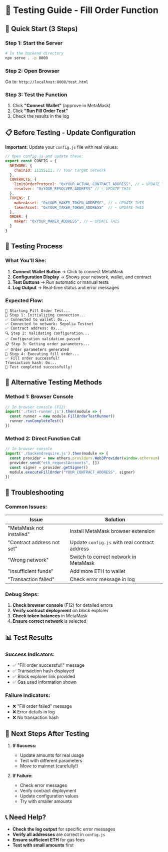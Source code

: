 # 🧪 Testing Guide - Fill Order Function

## 🚀 Quick Start (3 Steps)

### **Step 1: Start the Server**
```bash
# In the backend directory
npx serve . -p 8000
```

### **Step 2: Open Browser**
Go to: `http://localhost:8000/test.html`

### **Step 3: Test the Function**
1. Click **"Connect Wallet"** (approve in MetaMask)
2. Click **"Run Fill Order Test"**
3. Check the results in the log

## 📋 Before Testing - Update Configuration

**Important:** Update your `config.js` file with real values:

```javascript
// Open config.js and update these:
export const CONFIG = {
  NETWORK: {
    chainId: 11155111, // Your target network
  },
  CONTRACTS: {
    limitOrderProtocol: "0xYOUR_ACTUAL_CONTRACT_ADDRESS", // ← UPDATE THIS
    resolver: "0xYOUR_RESOLVER_ADDRESS" // ← UPDATE THIS
  },
  TOKENS: {
    makerAsset: "0xYOUR_MAKER_TOKEN_ADDRESS", // ← UPDATE THIS
    takerAsset: "0xYOUR_TAKER_TOKEN_ADDRESS"  // ← UPDATE THIS
  },
  ORDER: {
    maker: "0xYOUR_MAKER_ADDRESS", // ← UPDATE THIS
  }
}
```

## 🎯 Testing Process

### **What You'll See:**

1. **Connect Wallet Button** → Click to connect MetaMask
2. **Configuration Display** → Shows your network, wallet, and contract
3. **Test Buttons** → Run automatic or manual tests
4. **Log Output** → Real-time status and error messages

### **Expected Flow:**

```
🎯 Starting Fill Order Test...
🔗 Step 1: Initializing connection...
✅ Connected to wallet: 0x...
✅ Connected to network: Sepolia Testnet
✅ Contract address: 0x...
🔍 Step 2: Validating configuration...
✅ Configuration validation passed
📋 Step 3: Getting order parameters...
✅ Order parameters generated
🚀 Step 4: Executing fill order...
✅ Fill order successful!
Transaction hash: 0x...
🎉 Test completed successfully!
```

## 🔧 Alternative Testing Methods

### **Method 1: Browser Console**
```javascript
// In browser console (F12)
import('./test-runner.js').then(module => {
  const runner = new module.FillOrderTestRunner()
  runner.runCompleteTest()
})
```

### **Method 2: Direct Function Call**
```javascript
// In browser console
import('./backendrequire.js').then(module => {
  const provider = new ethers.providers.Web3Provider(window.ethereum)
  provider.send("eth_requestAccounts", [])
  const signer = provider.getSigner()
  module.executeFillOrder("YOUR_CONTRACT_ADDRESS", signer)
})
```

## 🐛 Troubleshooting

### **Common Issues:**

| Issue | Solution |
|-------|----------|
| "MetaMask not installed" | Install MetaMask browser extension |
| "Contract address not set" | Update `config.js` with real contract address |
| "Wrong network" | Switch to correct network in MetaMask |
| "Insufficient funds" | Add more ETH to wallet |
| "Transaction failed" | Check error message in log |

### **Debug Steps:**
1. **Check browser console** (F12) for detailed errors
2. **Verify contract deployment** on block explorer
3. **Check token balances** in MetaMask
4. **Ensure correct network** is selected

## 📊 Test Results

### **Success Indicators:**
- ✅ "Fill order successful!" message
- ✅ Transaction hash displayed
- ✅ Block explorer link provided
- ✅ Gas used information shown

### **Failure Indicators:**
- ❌ "Fill order failed" message
- ❌ Error details in log
- ❌ No transaction hash

## 🎯 Next Steps After Testing

1. **If Success:** 
   - Update amounts for real usage
   - Test with different parameters
   - Move to mainnet (carefully!)

2. **If Failure:**
   - Check error messages
   - Verify contract deployment
   - Update configuration values
   - Try with smaller amounts

## 📞 Need Help?

- **Check the log output** for specific error messages
- **Verify all addresses** are correct in `config.js`
- **Ensure sufficient ETH** for gas fees
- **Test with small amounts** first 